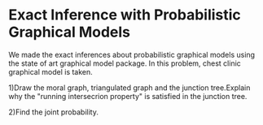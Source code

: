# Exact Inference with Probabilistic Graphical Models
We made the exact inferences about probabilistic graphical models using the state of art graphical model package. In this problem, chest clinic graphical model is taken.

1)Draw the moral graph, triangulated graph and the junction tree.Explain why the "running intersecrion property" is satisfied in the junction tree.

2)Find the joint probability.

